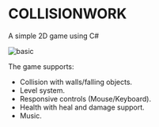 # COLLISIONWORK
A simple 2D game using C#

![basic](https://user-images.githubusercontent.com/60555651/88412527-06457000-cdda-11ea-9f01-a69bc80b391c.PNG)

The game supports:
- Collision with walls/falling objects.
- Level system.
- Responsive controls (Mouse/Keyboard).
- Health with heal and damage support.
- Music.
